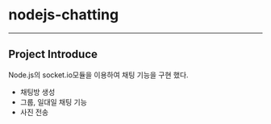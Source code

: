 # nodejs-chatting

---

## Project Introduce 
Node.js의 socket.io모듈을 이용하여 채팅 기능을 구현 했다. 
- 채팅방 생성
- 그룹, 일대일 채팅 기능
- 사진 전송 


